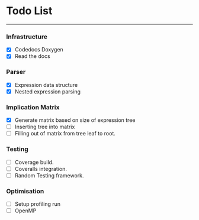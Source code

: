 
# Todo List

---


### Infrastructure
- [X] Codedocs Doxygen
- [X] Read the docs

### Parser
- [X] Expression data structure
- [X] Nested expression parsing

### Implication Matrix
- [X] Generate matrix based on size of expression tree
- [ ] Inserting tree into matrix
- [ ] Filling out of matrix from tree leaf to root.

### Testing
- [ ] Coverage build.
- [ ] Coveralls integration.
- [ ] Random Testing framework.

### Optimisation
- [ ] Setup profiling run
- [ ] OpenMP
